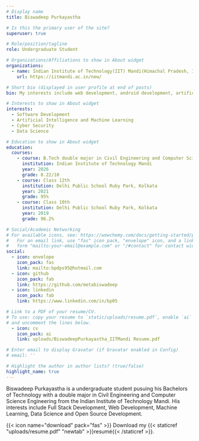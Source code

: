 ```yaml
---
# Display name
title: Biswadeep Purkayastha

# Is this the primary user of the site?
superuser: true

# Role/position/tagline
role: Undergraduate Student

# Organizations/Affiliations to show in About widget
organizations:
  - name: Indian Institute of Technology(IIT) Mandi(Himachal Pradesh, India)
    url: https://iitmandi.ac.in/new/

# Short bio (displayed in user profile at end of posts)
bio: My interests include web development, android development, artificial intelligence, machine learning, data science and cyber security.

# Interests to show in About widget
interests:
  - Software Development
  - Artificial Intelligence and Machine Learning
  - Cyber Security
  - Data Science

# Education to show in About widget
education:
  courses:
    - course: B.Tech double major in Civil Engineering and Computer Science Engineering
      institution: Indian Institute of Technology Mandi
      year: 2026
      grade: 8.22/10
    - course: Class 12th
      institution: Delhi Public School Ruby Park, Kolkata
      year: 2021
      grade: 95%
    - course: Class 10th
      institution: Delhi Public School Ruby Park, Kolkata
      year: 2019
      grade: 96.2%

# Social/Academic Networking
# For available icons, see: https://wowchemy.com/docs/getting-started/page-builder/#icons
#   For an email link, use "fas" icon pack, "envelope" icon, and a link in the
#   form "mailto:your-email@example.com" or "/#contact" for contact widget.
social:
  - icon: envelope
    icon_pack: fas
    link: mailto:bpdps95@hotmail.com
  - icon: github
    icon_pack: fab
    link: https://github.com/metabiswadeep
  - icon: linkedin
    icon_pack: fab
    link: https://www.linkedin.com/in/bp05

# Link to a PDF of your resume/CV.
# To use: copy your resume to `static/uploads/resume.pdf`, enable `ai` icons in `params.toml`,
# and uncomment the lines below.
  - icon: cv
    icon_pack: ai
    link: uploads/BiswadeepPurkayastha_IITMandi Resume.pdf

# Enter email to display Gravatar (if Gravatar enabled in Config)
# email: ''

# Highlight the author in author lists? (true/false)
highlight_name: true
---
```


Biswadeep Purkayastha is a undergraduate student pusuing his Bachelors of Technology with a double major in Civil Engineering and Computer Science Engineering from the Indian Institute of Technology Mandi. His interests include Full Stack Development, Web Development, Machine Learning, Data Science and Open Source Development.


{{< icon name="download" pack="fas" >}} Download my {{< staticref "uploads/resume.pdf" "newtab" >}}resumé{{< /staticref >}}.
